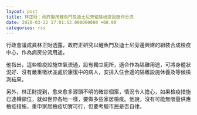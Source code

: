 ```yaml
---
layout: post
title: 林正財：政府擬用鯉魚門及迪士尼旁組裝檢疫設施作分流
date: 2020-03-22 17:01:53.000000000 +08:00
categories: rss
---
```


行政會議成員林正財透露，政府正研究以鯉魚門及迪士尼旁邊興建的組裝合成檢疫中心，作為病房分流用途。

他指出，這些檢疫設施空氣流通，設有獨立廁所，適合作為隔離用途，可將身體狀況好、沒有嚴重徵狀並處於康復中的病人，安排入住合適的隔離設施休養及等候檢測結果。

另外，林正財提到，愈來愈多源頭不明的確診個案，情況令人擔心，如果檢疫措施已達樽頸位，就如世界各地一樣，要做多些家居檢疫。他說，沒有可能無限量供應檢疫措施，重申家居檢疫切實可行，但要考驗市民是否自律。
